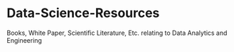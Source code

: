 # Data-Science-Resources
Books, White Paper, Scientific Literature, Etc. relating to Data Analytics and Engineering
